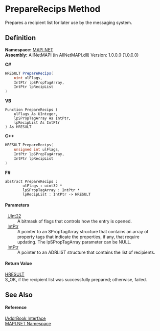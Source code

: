 # PrepareRecips Method


Prepares a recipient list for later use by the messaging system.



## Definition
**Namespace:** <a href="5bef4637-66f8-16d4-e5f4-4d0da57a1538.md">MAPI.NET</a>  
**Assembly:** AllNetMAPI (in AllNetMAPI.dll) Version: 1.0.0.0 (1.0.0.0)

**C#**
``` C#
HRESULT PrepareRecips(
	uint ulFlags,
	IntPtr lpSPropTagArray,
	IntPtr lpRecipList
)
```
**VB**
``` VB
Function PrepareRecips ( 
	ulFlags As UInteger,
	lpSPropTagArray As IntPtr,
	lpRecipList As IntPtr
) As HRESULT
```
**C++**
``` C++
HRESULT PrepareRecips(
	unsigned int ulFlags, 
	IntPtr lpSPropTagArray, 
	IntPtr lpRecipList
)
```
**F#**
``` F#
abstract PrepareRecips : 
        ulFlags : uint32 * 
        lpSPropTagArray : IntPtr * 
        lpRecipList : IntPtr -> HRESULT 
```



#### Parameters
<dl><dt>  <a href="https://learn.microsoft.com/dotnet/api/system.uint32" target="_blank" rel="noopener noreferrer">UInt32</a></dt><dd>A bitmask of flags that controls how the entry is opened.</dd><dt>  <a href="https://learn.microsoft.com/dotnet/api/system.intptr" target="_blank" rel="noopener noreferrer">IntPtr</a></dt><dd>A pointer to an SPropTagArray structure that contains an array of property tags that indicate the properties, if any, that require updating. The lpSPropTagArray parameter can be NULL.</dd><dt>  <a href="https://learn.microsoft.com/dotnet/api/system.intptr" target="_blank" rel="noopener noreferrer">IntPtr</a></dt><dd>A pointer to an ADRLIST structure that contains the list of recipients.</dd></dl>

#### Return Value
<a href="50596607-a328-ef10-6ea9-0448fbb7d197.md">HRESULT</a>  
S_OK, if the recipient list was successfully prepared; otherwise, failed.

## See Also


#### Reference
<a href="3e0ae0ab-2ec1-3cb4-6c4f-5d6faee00a6e.md">IAddrBook Interface</a>  
<a href="5bef4637-66f8-16d4-e5f4-4d0da57a1538.md">MAPI.NET Namespace</a>  
